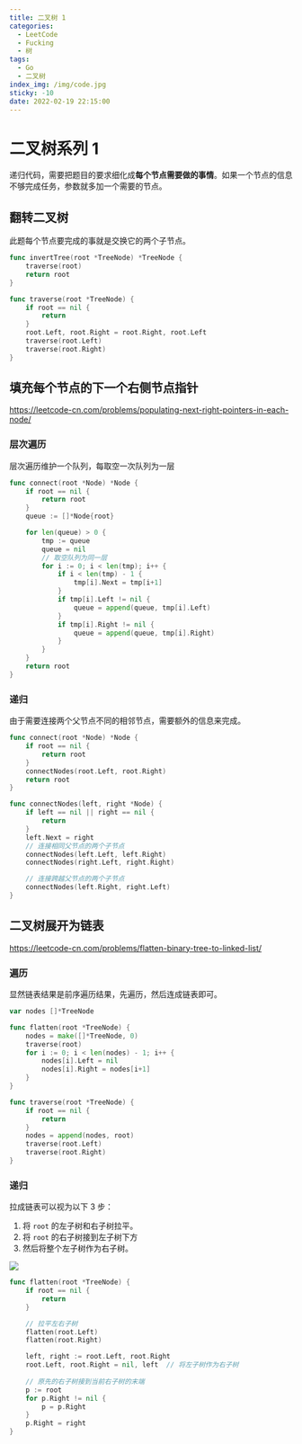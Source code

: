 ```yaml
---
title: 二叉树 1
categories:
  - LeetCode
  - Fucking
  - 树
tags:
  - Go
  - 二叉树
index_img: /img/code.jpg
sticky: -10
date: 2022-02-19 22:15:00
---
```


# 二叉树系列 1

递归代码，需要把题目的要求细化成**每个节点需要做的事情**。如果一个节点的信息不够完成任务，参数就多加一个需要的节点。

## 翻转二叉树

此题每个节点要完成的事就是交换它的两个子节点。

```go
func invertTree(root *TreeNode) *TreeNode {
    traverse(root)
    return root
}

func traverse(root *TreeNode) {
    if root == nil {
        return
    }
    root.Left, root.Right = root.Right, root.Left
    traverse(root.Left)
    traverse(root.Right)
}
```

## 填充每个节点的下一个右侧节点指针

https://leetcode-cn.com/problems/populating-next-right-pointers-in-each-node/

### 层次遍历

层次遍历维护一个队列，每取空一次队列为一层

```go
func connect(root *Node) *Node {
    if root == nil {
        return root
    }
	queue := []*Node{root}

    for len(queue) > 0 {
        tmp := queue
        queue = nil
        // 取空队列为同一层
        for i := 0; i < len(tmp); i++ {
            if i < len(tmp) - 1 { 
                tmp[i].Next = tmp[i+1]
            }
            if tmp[i].Left != nil {
                queue = append(queue, tmp[i].Left)
            }
            if tmp[i].Right != nil {
                queue = append(queue, tmp[i].Right)
            }
        }
    }
    return root
}
```

### 递归

由于需要连接两个父节点不同的相邻节点，需要额外的信息来完成。

```go
func connect(root *Node) *Node {
    if root == nil {
        return root
    }
    connectNodes(root.Left, root.Right)
    return root
}

func connectNodes(left, right *Node) {
    if left == nil || right == nil {
        return 
    }
    left.Next = right
    // 连接相同父节点的两个子节点
    connectNodes(left.Left, left.Right)
    connectNodes(right.Left, right.Right)

    // 连接跨越父节点的两个子节点
    connectNodes(left.Right, right.Left)
}
```

## 二叉树展开为链表

https://leetcode-cn.com/problems/flatten-binary-tree-to-linked-list/

### 遍历

显然链表结果是前序遍历结果，先遍历，然后连成链表即可。

```go
var nodes []*TreeNode

func flatten(root *TreeNode) {
    nodes = make([]*TreeNode, 0)
    traverse(root)
    for i := 0; i < len(nodes) - 1; i++ {
        nodes[i].Left = nil
        nodes[i].Right = nodes[i+1]
    }
}

func traverse(root *TreeNode) {
    if root == nil {
        return
    }
    nodes = append(nodes, root)
    traverse(root.Left)
    traverse(root.Right)
}
```

### 递归

拉成链表可以视为以下 3 步：

1. 将 `root` 的左子树和右子树拉平。
2. 将 `root` 的右子树接到左子树下方
3. 然后将整个左子树作为右子树。

![](https://labuladong.gitee.io/algo/images/%e4%ba%8c%e5%8f%89%e6%a0%91%e7%b3%bb%e5%88%97/2.jpeg)

```go
func flatten(root *TreeNode) {
    if root == nil {
        return
    }

    // 拉平左右子树
    flatten(root.Left)
    flatten(root.Right)

    left, right := root.Left, root.Right
    root.Left, root.Right = nil, left  // 将左子树作为右子树
    
    // 原先的右子树接到当前右子树的末端
    p := root
    for p.Right != nil {
        p = p.Right
    }
    p.Right = right
}
```